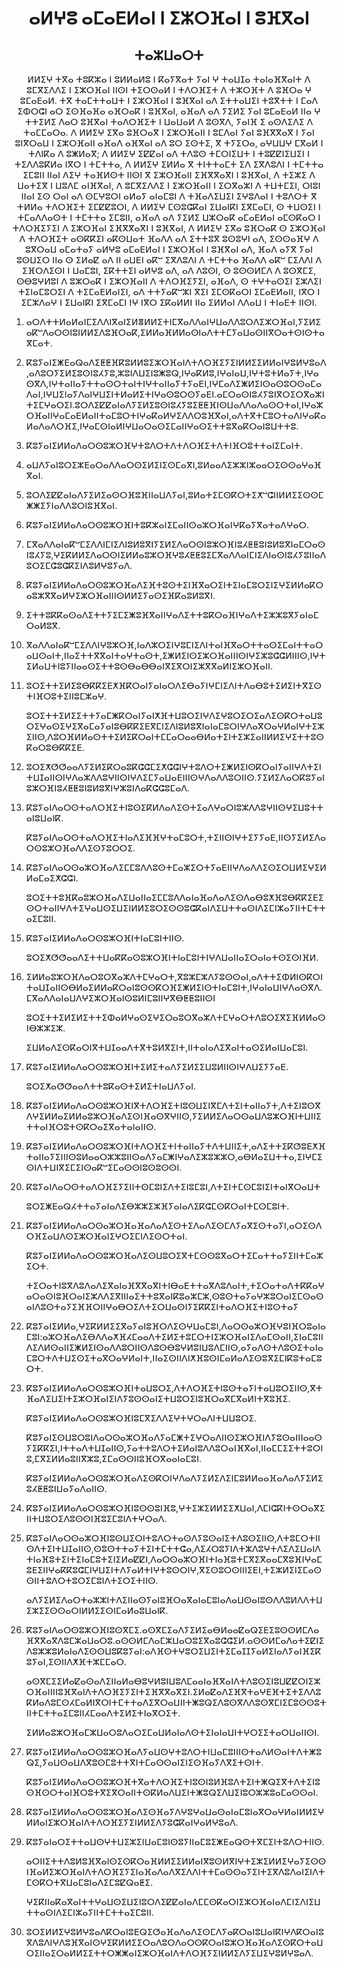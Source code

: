 <h1 align='center'>ⴰⵍⵖⵓ ⴰⵎⴰⴹⵍⴰⵏ ⵏ ⵉⵣⵔⴼⴰⵏ ⵏ ⵓⴼⴳⴰⵏ</h1>
<h2 align='center'>ⵜⴰⵣⵡⴰⵔⵜ</h2>
<p align='center'>ⵍⵍⵉⵖ ⵜⴳⴰ ⵜⵓⴽⵣⴰ ⵏ ⵓⵍⵍⴰⵍⵓ ⵏ ⴽⴰⵢⴳⴰⵜ ⵢⴰⵏ ⵖ ⵜⴰⵡⵊⴰ ⵜⴰⵏⴰⴼⴳⴰⵏⵜ ⴷ ⵓⵎⴳⵉⴷⴷⵉ ⵏ ⵉⵣⵔⴼⴰⵏ ⵏⵏⵙⵏ ⵜⵉⵔⵙⴰⵍ ⵏ ⵜⴷⵔⴼⵉⵜ ⴷ ⵜⵣⵔⴼⵜ ⴷ ⵓⴼⵔⴰ ⵖ ⵓⵎⴰⴹⴰⵍ.
ⵜⴳ ⵜⴰⵎⵜⵜⴰⵡⵜ ⵏ ⵉⵣⵔⴼⴰⵏ ⵏ ⵓⴼⴳⴰⵏ ⴰⴷ ⵉⵜⵜⴰⵡⵉⵏ ⵜⵓⴳⵜⵜ ⵏ ⵎⴰⴷ ⵉⵀⵔⵛⵏ ⴰⵔ ⵉⵙⴼⴰⴼⴰ ⴰⴼⵔⴰⴽ ⵏ ⵓⴼⴳⴰⵏ, ⴰⴼⴰⴷ ⴰⴷ ⵢⵉⵍⵉ ⵢⴰⵏ ⵓⵎⴰⴹⴰⵍ ⵏⵏⴰ ⵖ ⵜⵜⵉⵍⵉ ⴷⴰⵔ ⵓⴼⴳⴰⵏ ⵜⴰⴷⵔⴼⵉⵜ ⵏ ⵡⴰⵡⴰⵍ ⴷ ⵓⵙⴳⴷ, ⵢⴰⵏⴼ ⵉ ⴰⵙⴷⵉⴷⵉ ⴷ ⵜⴰⵎⵎⴰⵔⴰ.
ⴷ ⵍⵍⵉⵖ ⵉⴳⴰ ⵓⴼⵔⴰⴳ ⵏ ⵉⵣⵔⴼⴰⵏⵏ ⵏ ⵓⵎⴷⴰⵏ ⵢⴰⵏ ⵓⴼⴳⴳⴰⴳ ⵏ ⵢⴰⵏ ⵓⵏⴳⵔⴰⵡ ⵏ ⵉⵣⵔⴼⴰⵏⵏ ⴰⴼⴰⴷ ⴰⴼⴳⴰⵏ ⴰⴷ ⵓⵔ ⵉⵙⵜⵉ, ⴳ ⵜⵢⵉⵔⴰ, ⴰⵖⵡⵡⵖ ⵎⴳⴰⵍ ⵏ ⵜⴷⵏⴽⴰ ⴷ ⵓⵥⵍⴰⴳ; ⴷ ⵍⵍⵉⵖ ⵉⵇⵇⴰⵏ ⴰⴷ ⵜⴷⵓⵙ ⵜⵎⵔⵏⵉⵡⵜ ⵏ ⵜⵓⵇⵇⵏⵉⵡⵉⵏ ⵏ ⵜⵉⴷⴷⵓⴽⵍⴰ ⵏⴳⵔ ⵏ ⵜⵎⵜⵜⴰ,
ⴷ ⵍⵍⵉⵖ ⵉⵍⵍⴰ ⴳ ⵜⵏⵜⵜⴰⵎⵜ ⵉⴷ ⵉⴳⴷⵓⴷⵏ ⵏ ⵜⵎⵜⵜⴰ ⵉⵎⵓⵏⵏ ⵏⵏⴰⵏ ⴷⵉⵖ ⵜⴰⴼⵍⵙⵜ ⵏⵏⵙⵏ ⴳ ⵉⵣⵔⴼⴰⵏⵏ ⵉⴼⴳⴳⴰⴳⵏ ⵏ ⵓⴼⴳⴰⵏ, ⴷ ⵜⵉⵣⵉ ⴷ ⵡⴰⵜⵉⴳ ⵏ ⵡⵓⴷⵎ ⴰⵏⴼⴳⴰⵏ, ⴷ ⵓⵎⴳⵉⴷⴷⵉ ⵏ ⵉⵣⵔⴼⴰⵏⵏ ⵏ ⵉⵔⴳⴰⵣⵏ ⴷ ⵜⵡⵜⵎⵉⵏ, ⵔⵏⵓⵏ ⵏⵏⴰⵏ ⵉⵙ ⵔⴰⵏ ⴰⴷ ⵙⵎⵖⵓⵔⵏ ⴰⵍⴰⵢ ⴰⵏⴰⵎⵓⵏ ⴷ ⵜⴼⴰⴷⵉⵡⵉⵏ ⵉⵖⵓⴷⴰⵏ ⵏ ⵜⵓⴷⵔⵜ ⴳ ⵜⵍⵍⴰ ⵜⴷⵔⴼⵉⵜ ⵉⵎⵇⵇⵓⵔⵏ,
ⴷ ⵍⵍⵉⵖ ⵎⵙⵓⵛⴽⴰⵏ ⵉⵡⴰⵏⴽⵏ ⵉⴳⵎⴰⵎⵏ, ⵙ ⵜⵡⵙⵉⵏ ⵏ ⵜⵎⴰⴷⴷⴰⵙⵜ ⵏ ⵜⵎⵜⵜⴰ ⵉⵎⵓⵏⵏ, ⴰⴼⴰⴷ ⴰⴷ ⵢⵉⵍⵉ ⵡⵣⵔⴰⴽ ⴰⵎⴰⴹⵍⴰⵏ ⴰⵎⵙⴽⴰⵔ ⵏ ⵜⴷⵔⴼⵉⵢⵉⵏ ⴷ ⵉⵣⵔⴼⴰⵏ ⵉⴼⴳⴳⴰⴳⵏ ⵏ ⵓⴼⴳⴰⵏ,
ⴷ ⵍⵍⵉⵖ ⵉⴳⴰ ⵓⴼⵔⴰⴽ ⵙ ⵉⵣⵔⴼⴰⵏ ⴷ ⵜⴷⵔⴼⵉⵜ ⴰⵙⴽⴽⵉⵏ ⴰⴽⵙⵡⴰⵜ ⴼⴰⴷⴷ ⴰⴷ ⵉⵜⵜⵓⴳ ⵓⵙⵓⵖⵏ ⴰⴷ,
ⵉⵙⵙⴰⴼⵖ ⴷ ⵓⴳⵔⴰⵡ ⴰⵎⴰⵜⴰⵢ ⴰⵍⵖⵓ ⴰⵎⴰⴹⵍⴰⵏ ⵏ ⵉⵣⵔⴼⴰⵏ ⵏ ⵓⴼⴳⴰⵏ ⴰⴷ, ⴼⴰⴷ ⴰⵢⴳ ⵢⴰⵏ ⵓⵙⵡⵉⵔ ⵏⵏⴰ ⵙ ⵉⵍⴰⵇ ⴰⴷ ⵏⵏ ⴰⵡⴹⵏ ⴰⴽⵯ ⵉⴳⴷⵓⴷⵏ ⴷ ⵜⵎⵜⵜⴰ ⴼⴰⴷⴷ ⴰⴽⵯ ⵎⵉⴷⴷⵏ ⴷ ⵉⴼⵔⴷⵉⵙⵏ ⵏ ⵡⴰⵎⵓⵏ, ⵉⴽⵜⵜⵉⵏ
ⴰⵍⵖⵓ ⴰⴷ, ⴰⴷ ⴷⵓⵙⵏ, ⵙ ⵓⵙⵙⵍⵎⴷ ⴷ ⵓⵙⴳⵎⵉ, ⵙⴱⵓⵖⵍⵓⵏ ⴷ ⵓⵣⵔⴰⴽ ⵏ ⵉⵣⵔⴼⴰⵏⵏ ⴷ ⵜⴷⵔⴼⵉⵢⵉⵏ, ⴰⴼⴰⴷ, ⵙ ⵜⵖⵜⴰⵙⵉⵏ ⵉⵣⴷⵉⵏ ⵜⵉⵏⴰⵎⵓⵔⵉⵏ ⴷ ⵜⵉⵎⴰⴹⵍⴰⵏⵉⵏ, ⴰⴷ ⵜⵜⵢⴰⴽⵯⵣⵏ ⴳⵉⵏ ⵉⵎⵙⴽⴰⵔⵏ ⵉⵎⴰⴹⵍⴰⵏⵏ, ⵏⴳⵔ ⵏ ⵉⵎⵣⴷⴰⵖ ⵏ ⵉⵡⴰⵏⴽⵏ ⵉⴳⵎⴰⵎⵏ ⵏⵖ ⵏⴳⵔ ⵉⴽⴰⵍⵍⵏ ⵏⵏⴰ ⵉⵍⵍⴰⵏ ⴷⴷⴰⵡ ⵏ ⵜⵏⴰⴹⵜ ⵏⵏⵙⵏ.</p>
<ol>
  <li>
    <p>ⴰⵔⴷⵜⵜⵍⴰⵍⴰⵏⵎⵉⴷⴷⵏⴳⴰⵏⵉⵍⴻⵍⵍⵉⵜⵏⵎⴳⴰⴷⴷⴰⵏⵖⵡⴰⴷⴷⵓⵔⴷⵉⵣⵔⴼⴰⵏ,ⵢⵉⵍⵉⴰⴽⵯⴷⴰⵔⵙⵏⵓⵏⵍⵍⵉⴷⵓⴼⵔⴰⴽ,ⵉⵍⵍⴰⴼⵍⵍⴰⵙⵏⴰⴷⵜⵜⵎⵢⴰⵡⴰⵙⵏⵏⴳⵔⴰⵜⵙⵏⵙⵜⴰⴳⵎⴰⵜ.</p>
  </li>
  <li>
    <p>ⴽⵓⵢⴰⵏⵉⵥⴹⴰⵕⴰⴷⵉⵟⵟⴼⴽⵓⵍⵍⵓⵉⵣⵔⴼⴰⵏⴷⵜⴷⵔⴼⵉⵢⵉⵏⵍⵍⵉⵉⵍⵍⴰⵏⵖⵓⵍⵖⵓⴰⴷ,ⴰⴷⵓⵔⵢⵉⵍⵉⵓⵙⵏⵓⵃⵢⵓ,ⵣⵓⵏⴷⵡⵉⵏⵓⵥⵓⵕ,ⵏⵖⴰⴽⵍⵓ,ⵏⵖⴰⵏⴰⵡ,ⵏⵖⵜⵓⵜⵍⴰⵢⵜ,ⵏⵖⴰⵙⴳⴷ,ⵏⵖⵜⴰⵏⵏⴰⵢⵜⵜⴰⵙⵔⵜⴰⵏⵜⵏⵖⵜⴰⵏⵏⴰⵢⵜⵢⴰⴹⵏ,ⵏⵖⵎⴰⴷⵉⵥⵍⵉⵏⵙⴰⵙⵓⵔⵙⴰⵎⴰⴷⴰⵏ,ⵏⵖⵡⵉⵏⴰⵢⴷⴰⵏⵖⵡⵉⵏⵜⵍⴰⵍⵉⵜⵏⵖⴰⵙⵓⵔⵙⵢⴰⴹⵏ.ⴰⵎⵔⴰⵙⵏⵓⵃⵢⵓⵏⴳⵔⵉⵔⴳⴰⵣⵏⵜⵉⵎⵖⴰⵔⵉⵏ.ⵓⵔⴷⵉⵇⵇⴰⵏⴰⴷⵢⵉⵍⵉⵓⵙⵏⵓⵃⵢⵓⵉⵟⵟⴼⵏⵙⵡⴰⴷⴷⴰⴷⴰⵙⵔⵜⴰⵏ,ⵏⵖⴰⵣⵔⴼⴰⵏⵏⵖⴰⵎⴰⴹⵍⴰⵏⵏⵜⴰⵎⵓⵔⵜⵏⵖⴰⴽⴰⵍⵖⵉⴷⴷⵔⵓⴼⴳⴰⵏ,ⴰⴷⵜⴳⵜⵎⵓⵔⵜⴰⴷⵏⵖⴰⴽⴰⵍⴰⴷⴰⴷⵔⴼⵉ,ⵏⵖⴰⵎⵙⵏⴰⵍⵏⵖⵡⴰⵔⴰⵙⵉⵎⴰⵏⵏⵖⴰⵙⵉⵜⵜⵓⴳⴰⴽⵔⴰⵏⵓⵡⵜⵜⵓ.</p>
  </li>
  <li>
    <p>ⴽⵓⵢⴰⵏⵉⵍⵍⴰⴷⴰⵔⵙⵓⵣⵔⴼⵖⵜⵓⴷⵔⵜⴷⵜⴷⵔⴼⵉⵜⴷⵜⵏⴼⵔⵓⵜⵜⴰⵏⵉⵎⴰⵏⵜ.</p>
  </li>
  <li>
    <p>ⴰⵡⴷⵢⴰⵏⵓⵔⵉⵣⴹⴰⵔⴰⴷⴷⴰⵔⵙⵉⵍⵉⵏⵉⵙⵎⴰⴳⵏ,ⵓⵍⴰⴰⴷⵉⵣⵣⵏⵣⴰⴰⵔⵉⵙⵙⴰⵖⴰⴼⴳⴰⵏ.</p>
  </li>
  <li>
    <p>ⵓⵔⴷⵉⵇⵇⴰⵏⴰⴷⵢⵉⵍⵉⴰⵙⵔⴼⵓⴼⵏⵏⴰⵡⴷⵢⴰⵏ,ⵓⵍⴰⵜⵉⵎⵙⴽⵔⵜⵉⵅⵯⵛⵏⵏⵍⵍⵉⵉⵙⵙⵎⵥⵥⵉⵢⵏⴰⴷⴷⵓⵔⵏⵓⴼⴳⴰⵏ.</p>
  </li>
  <li>
    <p>ⴽⵓⵢⴰⵏⵉⵍⵍⴰⴷⴰⵔⵙⵓⵣⵔⴼⵏⵜⵓⴽⵣⴰⵏⵉⵎⴰⵏⵏⵙⴰⵣⵔⴼⴰⵏⵖⴽⴰⵢⴳⴰⵜⴰⴷⵖⴰⵔ.</p>
  </li>
  <li>
    <p>ⵎⴳⴰⴷⴷⴰⵏⴰⴽⵯⵎⵉⴷⴷⵏⵎⵏⵉⴷⵏⵓⵍⵓⴳⵏⵢⵉⵍⵉⴷⴰⵔⵙⵏⵓⵣⵔⴼⵏⵓⵃⵟⵟⵓⵏⵓⵍⵓⴳⵏⴰⵎⵔⴰⵙⵏⵓⵃⵢⵓ,ⵖⵉⴽⵍⵍⵉⴷⴰⵔⵙⵏⵉⵍⵍⴰⵓⵣⵔⴼⵖⵓⵃⵟⵟⵓⵉⵎⴳⴰⴷⴷⴰⵏⵎⵏⵉⴷⵏⴰⵙⵏⵓⵃⵢⵓⵏⵏⴰⴷⵓⵔⵉⵎⵛⵓⵛⴽⵉⵏⴷⵓⵍⵖⵓⵢⴰⴷ.</p>
  </li>
  <li>
    <p>ⴽⵓⵢⴰⵏⵉⵍⵍⴰⴷⴰⵔⵙⵓⵣⵔⴼⴰⴷⵉⴼⵜⵓⵙⵜⵉⵏⴼⴳⴰⵔⵉⵏⵜⵉⵏⴰⵎⵓⵔⵉⵏⵉⵖⵉⵍⵍⴰⴽⵔⴰⵓⵣⴳⴳⴰⵍⵖⵉⵣⵔⴼⴰⵏⵏⵏⵙⵍⵍⵉⵢⴰⵙⵉⴼⴽⴰⵓⵍⵓⴳⵏ.</p>
  </li>
  <li>
    <p>ⵉⵜⵜⵓⴽⴽⴰⵙⴰⴷⵉⵜⵜⵢⵉⵎⵉⵥⵓⴼⴳⴰⵏⵏⵖⴰⴷⵉⵜⵜⵓⴽⵔⴰⴼⵏⵖⴰⴷⵜⵉⵣⵣⵓⴳⵢⴰⵏⴰⵎⵔⴰⵍⵓⴳ.</p>
  </li>
  <li>
    <p>ⴳⴰⴷⴷⴰⵏⴰⴽⵯⵎⵉⴷⴷⵏⵖⵓⵣⵔⴼ,ⵏⴰⴷⵣⵔⵉⵏⵖⵓⵎⵏⵉⴷⵏⵜⴰⵏⴼⴳⴰⵔⵜⵜⴰⵙⵉⵎⴰⵏⵜⵜⴰⵔⴰⵡⵙⴰⵏⵜ,ⵏⵏⴰⵉⵜⵜⴳⴳⴰⵏⵜⴰⵖⵜⴰⵙⵜ,ⵉⵥⵍⵉⵏⵙⵉⵣⵔⴼⴰⵏⵏⵏⵙⵏⵖⵉⵣⵓⵛⵛⵍⵏⵏⵏⵙ,ⵏⵖⵜⵉⵍⴰⵡⵜⵏⵓⵢⵏⵏⴰⴰⵙⵉⵜⵜⵓⵙⴱⴰⴱⴱⴰⵏⴳⵉⴳⵔⵏⵉⵣⴳⴳⴰⵍⵏⵉⵣⵔⴼⴰⵏⵏ.</p>
  </li>
  <li>
    <p>ⵓⵔⵉⵜⵜⵉⵍⵉⵓⴱⴽⴽⵉⴹⵅⴼⴽⵔⴰⵏⵢⴰⵏⴰⵔⴷⵉⴱⴰⵢⵏⵖⵎⵏⵉⴷⵏⵜⴷⴰⴱⵓⵜⵉⵍⵉⵏⵜⴳⵉⵙⵜⵏⴼⵔⵓⵜⵉⵏⵏⵓⵎⵣⴰⵖ.</p>
    <p>ⵓⵔⵉⵜⵜⵉⵍⵉⵉⵜⵜⵢⴰⵎⵥⴽⵔⴰⵏⵢⴰⵏⵅⴼⵜⵡⵓⵔⵉⵏⵖⴷⵉⵖⵓⵔⵉⵔⵉⴰⴷⵉⵙⴽⵔⵜⴰⵡⵓⵔⵉⵖⴰⵙⵉⵖⵉⴳⴰⵎⴰⵢⴰⵏⵓⴱⴽⴽⵉⴹⴳⵎⵏⵉⴷⵏⵓⵍⵓⴳⵏⴰⵏⴰⵎⵓⵔⵏⵖⴷⴰⴳⵔⴰⵖⵍⴰⵏⵖⵜⵉⵣⵉⵏⵏⵙ,ⴷⵓⵔⴼⵍⵍⴰⵙⵜⵜⵉⵍⵉⴽⵔⴰⵏⵜⵎⵎⴰⵔⴰⴰⴱⵍⴰⵜⵉⵏⵜⵉⵣⵉⴰⵏⵏⵍⵍⵉⵖⵉⵜⵜⵓⵙⴽⴰⵔⵓⴱⴽⴽⵉⴹ.</p>
  </li>
  <li>
    <p>ⵓⵔⵉⵅⵚⵚⴰⴰⴷⵢⵉⵍⵉⴽⵔⴰⵓⴽⵛⵛⵎⵉⵅⵛⵛⵏⵖⵜⵓⴷⵔⵜⵉⵥⵍⵉⵏⵙⴽⵔⴰⵏⵢⴰⵏⵏⵖⴷⵜⵉⵏⵜⵡⵊⴰⵏⵏⵙⵏⵖⴷⴰⵣⴷⴷⵓⵖⵏⵏⵙⵏⵖⴷⵉⵎⵢⴰⵡⴰⴹⵏⵏⵏⵙⵖⴷⴰⴷⴷⵓⵔⵏⵏⵙ.ⵢⵉⵍⵉⴷⴰⵔⴽⵓⵢⴰⵏⵓⵣⵔⴼⵏⵓⵃⵟⵟⵓⵏⵓⵍⵓⴳⵏⵖⵣⵓⵏⴷⴰⴽⵛⵛⵓⵎⴰⴷ.</p>
  </li>
  <li>
    <p>ⴽⵓⵢⴰⵏⴷⴰⵔⵙⵜⴰⴷⵔⴼⵉⵜⵏⵓⵙⵉⴽⵍⴷⴰⴷⵉⵙⵜⵉⴰⴷⵖⴰⵔⵏⵓⵣⴷⴷⵓⵖⵏⵏⵙⵖⵉⵡⵓⵜⵜⴰⵏⵓⵡⴰⵏⴽ.</p>
    <p>ⴽⵓⵢⴰⵏⴷⴰⵔⵙⵜⴰⴷⵔⴼⵉⵜⵏⴰⴷⵉⴼⴼⵖⵜⴰⵎⵓⵔⵜ,ⵜⵉⵏⵏⵙⵏⵖⵜⵉⵢⵢⴰⴹ,ⵏⵏⵙⵢⵉⵍⵉⴷⴰⵔⵙⵓⵣⵔⴼⴰⴷⴷⵉⵙⵢⵓⵔⵔⵉ.</p>
  </li>
  <li>
    <p>ⴽⵓⵢⴰⵏⴷⴰⵔⵙⴰⵣⵔⴼⴰⴷⵉⵎⵎⵓⴷⴷⵓⵙⵜⵎⴰⵣⵉⵔⵜⵢⴰⴹⵏⵏⵖⴷⴰⴷⴷⵉⵙⵉⵔⵡⵍⵉⵖⵉⵍⵍⴰⵎⴰⵉⵅⵛⵛⵏ.</p>
    <p>ⵓⵔⵉⵜⵜⵓⴼⴽⴰⵓⵣⵔⴼⴰⴷⵉⵡⴰⵏⵏⴰⵉⵎⵎⵓⴷⴷⴰⵏⴰⴼⴰⴷⴰⴷⵉⵙⴷⴰⴱⵓⵅⴼⵓⴱⴽⴽⵉⴹⵉⵙⵔⵜⴰⵏⵏⵖⴷⵜⵉⵖⴰⵡⵙⵉⵡⵉⵏⵍⵍⵉⵓⵔⵉⵙⵙⵓⵛⴽⴰⵏⴷⵉⵡⵜⵜⴰⵙⵏⴷⵉⵎⵏⵣⴰⵢⵏⵏⵜⵎⵜⵜⴰⵉⵎⵓⵏⵏ.</p>
  </li>
  <li>
    <p>ⴽⵓⵢⴰⵏⵉⵍⵍⴰⴷⴰⵔⵙⵓⵣⵔⴼⵏⵜⵏⴰⵎⵓⵏⵜⵏⵏⵙ.</p>
    <p>ⵓⵔⵉⵅⵚⵚⴰⴰⴷⵉⵜⵜⵡⴰⴽⴽⴰⵙⵓⵣⵔⴼⵏⵜⵏⴰⵎⵓⵏⵜⵏⵖⴷⵡⴰⵏⵏⴰⵉⵔⴰⵏⴰⵜⵙⵉⵙⵏⴼⵍ.</p>
  </li>
  <li>
    <p>ⵉⵍⵍⴰⵓⵣⵔⴼⴷⴰⵔⵓⵔⴳⴰⵣⴷⵜⵎⵖⴰⵔⵜ,ⴳⵓⵣⵎⵣⴷⵢⵓⵙⵙⴰⵏ,ⴰⴷⵜⵜⵉⵀⵍⵏⵙⴽⵔⵏⵜⴰⵡⵊⴰⵏⵏⵙⴱⵍⴰⵉⵍⵍⴰⴽⵔⴰⵏⵓⵙⵙⴽⵔⴼⵉⵥⵍⵉⵏⵙⵜⵏⴰⵎⵓⵏⵜ,ⵏⵖⴰⵏⴰⵡⵏⵖⴷⴰⵙⴳⴷ.ⵎⴳⴰⴷⴷⴰⵏⴰⵡⴷⵖⵉⵣⵔⴼⴰⵏⵙⵓⵍⵏⵎⵓⵏⵏⵖⴳⴱⵟⵟⵓⵏⵏⵙⵏ</p>
    <p>ⵓⵔⵉⵜⵜⵉⵍⵉⵍⵉⵜⵜⵉⵀⴰⵍⵖⴰⵙⵉⵖⵉⵔⴰⵓⵔⴳⴰⵣⴷⵜⵎⵖⴰⵔⵜⴷⵓⵔⵉⴳⵉⴼⵍⵍⴰⵙⵏⴱⵣⵣⵉⵣ.</p>
    <p>ⵉⵡⵍⴰⴷⵉⵙⴽⴰⵔⵏⴳⵜⵡⵊⴰⴰⴷⵜⴳⵜⵓⵍⴳⵉⵏⵜ,ⵏⵏⵜⴰⵏⴰⴷⵉⴳⴰⵏⵜⴰⵙⵉⵍⴰⵏⵡⴰⵎⵓⵏ.</p>
  </li>
  <li>
    <p>ⴽⵓⵢⴰⵏⵉⵍⵍⴰⴷⴰⵔⵙⵓⵣⵔⴼⵏⵜⵉⵍⵉⵜⴰⴷⵢⵉⵍⵉⵉⵡⵓⵍⵏⵏⵙⵏⵖⴷⵡⵉⵢⵢⴰⴹ.</p>
    <p>ⵓⵔⵉⵅⴰⵚⵚⴰⴰⴷⵜⵜⵓⴽⴰⵙⵜⵉⵍⵉⵜⵏⴰⵡⴷⵢⴰⵏ.</p>
  </li>
  <li>
    <p>ⴽⵓⵢⴰⵏⵉⵍⵍⴰⴷⴰⵔⵙⵓⵣⵔⴼⵏⴳⵜⴷⵔⴼⵉⵜⵏⵓⵙⵡⵉⵏⴳⵎⴷⵜⵉⵏⵜⴰⵏⵏⴰⵢⵜ,ⴷⵜⵉⵏⵓⵙⴳⴷⵖⵉⵍⵍⴰⵉⵍⵍⴰⵓⵣⵔⴼⴰⴷⵉⵙⵏⴼⴰⵙⴳⵖⵏⵏⵙ,ⵢⵉⵍⵍⵉⴷⴰⵔⵙⴰⵡⴷⵓⵣⵔⴼⵏⵜⵡⵏⵏⵉⵜⵜⴰⵏⴼⵔⵓⵜⵙⴽⵔⴰⵉⴳⴰⵜⴰⵏⴰⵏⵏⵙ.</p>
  </li>
  <li>
    <p>ⴽⵓⵢⴰⵏⵉⵍⵍⴰⴷⴰⵔⵙⵓⵣⵔⴼⵏⵜⴷⵔⴼⵉⵜⵏⵜⴰⵏⵏⴰⵢⵜⴷⵜⵡⵏⵏⵉⵜ,ⴰⴷⵉⵜⵜⵉⴽⵚⵓⴹⵅⴼⵜⴰⵏⵏⴰⵢⵉⵏⵏⵏⵙⵓⵍⴰⴰⵔⵣⵣⵓⵏⵏⵙⴰⴷⵢⴰⵎⵥⵏⵖⴰⴷⵉⵣⵓⵣⵣⵔ,ⴰⴱⵍⴰⵉⵡⵜⵜⴰ,ⵉⵏⵖⵎⵉⵙⵏⴷⵜⵡⵏⴳⵉⵎⵉⵏⵙⴰⴽⵯⵉⵎⴰⵙⵙⵏⵓⵙⵓⵙⵙⵏ.</p>
  </li>
  <li>
    <p>ⴽⵓⵢⴰⵏⴷⴰⵔⵙⵜⴰⴷⵔⴼⵉⵢⵉⵏⵏⵜⵙⵎⵓⵏⵉⴷⵜⵉⵏⵓⵎⵓⵏ,ⴷⵜⵉⵏⵜⵎⵙⵎⵓⵏⵉⵏⵜⴰⵏⴳⵔⴰⵡⵜ</p>
    <p>ⵓⵔⵉⵥⴹⴰⵕⵃⵜⵜⴰⵢⴰⵏⴰⴷⵉⴱⵣⵣⵉⵣⴼⵢⴰⵏⴰⴷⵉⴽⵛⵎⵙⴽⵔⴰⵏⵜⵎⵙⵎⵓⵏⵜ.</p>
  </li>
  <li>
    <p>ⴽⵓⵢⴰⵏⵉⵍⵍⴰⴷⴰⵔⵙⴰⵣⵔⴼⴰⴼⴰⴷⴰⴷⵉⵙⵜⵉⴷⴰⴷⵉⵙⵎⴷⵢⴰⴳⵉⵙⵜⴰⵢⵏ,ⴰⵔⵉⵙⴷⵔⴼⵉⴰⵡⴷⵙⵉⵣⵔⴼⴰⵏⵉⵖⵔⵉⵎⵏⴷⵉⵙⵔⵜⴰⵏ.</p>
    <p>ⴽⵓⵢⴰⵏⵉⵍⵍⴰⴷⴰⵔⵙⵓⵣⵔⴼⴰⴷⵉⵙⵡⵓⵔⵉⴳⵜⵎⵙⵙⵓⴳⴰⵔⵜⵉⵎⴰⵜⵜⴰⵢⵉⵏⵏⵜⵎⴰⵣⵉⵔⵜ.</p>
    <p>ⵜⵉⵔⴰⵜⵏⵓⴳⴷⵓⴷⴰⴷⵉⴳⴰⵏⴰⴼⴳⴳⴰⴳⵏⵜⵏⴱⴰⴹⵜⵜⴰⴳⴷⵓⴷⴰⵏⵜ,ⵜⵉⵔⴰⵜⴰⴷⵜⴽⴽⴰⵖⴰⵔⴰⵙⵏⵓⴼⵔⴰⵏⵉⵣⴷⴷⵉⴳⵏⵏⵏⴰⵉⵜⵜⵓⴳⴰⵏⴽⵓⴰⵣⵎⵣ,ⵙⵓⵙⵜⴰⵢⴰⵖⵣⵓⵔⴰⵏⵉⵎⵙⴰⵙⴰⵏⴷⵓⵙⵜⴰⵢⵉⴼⴼⵔⵏⵏⵖⴰⴱⵔⵉⴷⵜⵉⵔⵡⴰⵙⵏⵢⵉⴽⴽⵉⵏⵜⴰⴷⵔⴼⵉⵜⵏⵓⵙⵜⴰⵢ</p>
  </li>
  <li>
    <p>ⴽⵓⵢⴰⵏⵉⵍⵍⴰ,ⵖⵉⴽⵍⵍⵉⵉⴳⴰⵢⴰⵏⵓⴼⵔⴷⵉⵙⵖⵡⴰⵎⵓⵏ,ⴷⴰⵔⵙⴰⵣⵔⴼⵖⵓⵏⴼⵔⵓⴰⵏⴰⵎⵓⵏ:ⴰⵣⵔⴼⴰⴷⵉⴱⴷⴷⴰⵅⴼⵃⵎⴰⴰⴷⵜⵉⵍⵉⵜⵓⵎⵔⵜⵏⵉⵣⵔⴼⴰⵏⵉⴷⴰⵎⵙⴰⵏⵏ,ⵉⵏⴰⵎⵓⵏⵏⴷⵉⴷⵍⵙⴰⵏⵏⵉⵥⵍⵉⵏⵙⴰⴷⴷⵓⵔⵏⵏⵙⴷⵓⵙⴱⵓⵖⵍⵓⵏⵡⵓⴷⵎⵏⵏⵙ,ⴰⵢⴰⴷⵙⵜⴷⵓⵙⵉⵜⴰⵏⴰⵎⵓⵔⵜⴷⵜⵡⵉⵙⵉⵜⴰⴳⵔⴰⵖⵍⴰⵏⵜ,ⵏⵏⴰⵉⵙⵏⵏⴷⵏⵅⴼⵓⵙⵏⵎⴰⵍⴰⴷⵉⵙⵓⴳⵉⵎⵏⴽⵓⵜⴰⵎⵓⵔⵜ.</p>
  </li>
  <li>
    <p>ⴽⵓⵢⴰⵏⵉⵍⵍⴰⴷⴰⵔⵙⵓⵣⵔⴼⵏⵜⴰⵡⵓⵔⵉ,ⴷⵜⴷⵔⴼⵉⵜⵏⵓⵙⵜⴰⵢⵏⵜⴰⵡⵓⵔⵉⵏⵏⵙ,ⴳⵜⴼⴰⴷⵉⵡⵉⵏⵜⵉⵣⵔⴼⴰⵏⵉⵏⴷⵢⵓⵙⵙⴰⵏⵉⵜⵡⵓⵔⵉⵏⵓⴼⵔⴰⴳⵎⴳⴰⵍⵏⵜⴳⵓⴼⵉ.</p>
    <p>ⴽⵓⵢⴰⵏⵉⵍⵍⴰⴷⴰⵔⵙⵓⵣⵔⴼⵏⵓⵎⴳⵉⴷⴷⵉⵖⵜⵖⵔⴰⴷⵏⵜⵡⵡⵓⵔⵉ.</p>
    <p>ⴽⵓⵢⴰⵏⵉⵙⵡⵓⵔⵓⵏⴷⴰⵔⵙⴰⵣⵔⴼⴰⴷⵢⴰⵎⵥⵜⵉⵖⵔⴰⴷⵏⵏⵙⵉⵣⵔⴼⵏⴷⵢⵓⵙⴰⵏⵏⵏⴰⴰⵙⵢⵉⴽⴽⵉⵏ,ⵏⵜⵜⴰⴷⵜⵡⵊⴰⵏⵏⵙ,ⵢⴰⵜⵜⵓⴷⵔⵜⵉⵍⴰⵏⵓⴷⴷⵓⵔⴰⵏⴼⴳⴰⵏ,ⵏⵏⴰⵎⵎⵉⵉⵜⵜⵓⵔⵏⵓ,ⵎⴳⵉⵍⵍⴰⵓⵏⵏⴳⵣⵓ,ⵉⵎⴰⵙⵙⵏⵏⵓⴼⵔⴳⴰⴰⵏⴰⵎⵓⵏ.</p>
    <p>ⴽⵓⵢⴰⵏⵉⵍⵍⴰⴷⴰⵔⵙⵓⵣⵔⴼⴰⴷⵉⵙⴽⵔⵏⵖⴷⴰⴷⵢⵉⵍⵉⴷⵉⵏⵎⵓⵍⵍⴰⴰⴼⴰⴷⴰⴷⵢⵉⵍⵉⵓⵃⵟⵟⵓⵏⵡⴰⵢⴰⴷⴰⵏⵏⵙ.</p>
  </li>
  <li>
    <p>ⴽⵓⵢⴰⵏⵉⵍⵍⴰⴷⴰⵔⵙⵓⵣⵔⴼⵏⵓⵙⵙⵓⵏⴼⵓ,ⵖⵜⵉⵣⵉⵍⵍⵉⵉⵅⵡⴰⵏ,ⴷⵎⵏⵛⴽⵏⵜⵙⵔⴰⴳⵉⵏⵏⵜⵡⵓⵔⵉⴷⵓⵙⵙⵏⴼⵓⵉⵎⵓⵏⴷⵜⵖⵔⴰⴷ.</p>
  </li>
  <li>
    <p>ⴽⵓⵢⴰⵏⴷⴰⵔⵙⴰⵣⵔⴼⵏⵓⵙⵡⵉⵔⵏⵜⵓⴷⵔⵜⴰⵙⴷⵢⵓⵙⴰⵏⵉⵜⴷⵓⵙⵉⵏⵏⵙ,ⴷⵜⵓⵎⵔⵜⵏⵏⵙⴷⵜⵉⵏⵜⵡⵊⴰⵏⵏⵙ,ⵙⵓⵙⵜⵜⴰⵢⵜⵉⵏⵜⵎⵜⵜⵛⴰ,ⴷⵉⵃⵔⵓⵢⵏⴷⵜⵣⴷⵓⵖⵜⴷⵉⴷⵉⵡⴰⵏⴷⵜⵏⴰⴼⵓⵜⵉⵏⵜⵉⵏⴰⵎⵓⵜⵉⵏⵉⵍⴰⵇⵇⵏ,ⴷⴰⵔⵙⴰⵣⵔⴼⵏⵜⵏⴰⴼⵓⵜⵎⴳⵉⴳⴰⴰⵎⴳⵓⴼⵏⵖⴰⵎⵓⴹⵉⵏⵏⵖⴰⴽⴽⵓⵛⵎⵏⵖⵡⵉⵏⵜⴷⵢⴰⵍⵜⵏⵖⵜⵓⵙⵔⵏⵖ,ⴳⵉⵙⵓⵔⵙⵏⵏⵏⵉⴹⵏ,ⵜⵉⵣⵍⵉⵏⵉⵎⴰⵙⵙⵏⵏⵜⵓⴷⵔⵜⵓⵔⵉⵎⵓⵏⴷⵜⵉⵔⵉⵜⵏⵏⵙ.</p>
    <p>ⴰⴷⵢⵉⵍⵉⴷⴰⵔⵜⴰⵣⵣⵏⵜⴷⵉⵏⵏⴰⵙⵢⴰⵏⵓⴼⵔⴰⴳⴰⵏⴰⵎⵓⵏⴰⴷⴰⵡⵙⴰⵏⵓⵙⴷⴷⵓⵍⴷⴷⵜⵡⵉⵣⵉⵉⵙⵙⴰⵔⵏⵍⵍⵉⵉⵙⵏⵎⴰⵍⴰⵓⵡⴰⵏⴽ.</p>
  </li>
  <li>
    <p>ⴽⵓⵢⴰⵏⴷⴰⵔⵙⵓⵣⵔⴼⵏⵓⵙⴳⵎⵉ.ⴰⵙⴳⵎⵉⴰⴷⵢⵉⵍⵉⴰⴱⵍⴰⴰⵇⴰⵕⵉⴹⵉⵓⵙⵙⵍⵎⴷⴰⴼⴳⴳⴰⴳⴷⵓⵎⵣⴰⵡⴰⵔⵓ.ⴰⵙⵙⵍⵎⴷⴰⵎⵣⵡⴰⵔⵓⵉⴳⴰⵓⵛⵛⵉⵍ.ⴰⵙⵙⵍⵎⴰⴷⴰⵜⵉⵇⵏⵉⴷⵓⵣⵣⵓⵍⴰⵏⴰⴷⵉⵙⵙⵡⵓⴽⵓⵢⴰⵏ:ⴰⴷⴼⵙⵜⵖⵓⵔⵉⵡⵉⵏⵜⵉⵎⴰⵊⵊⵢⴰⵍⵉⵏⴰⴷⵢⴰⵏⴼⵉⴽⵓⵢⴰⵏ,ⵉⵙⵏⵏⴷⵅⴼⵜⵣⵎⵎⴰⵔ.</p>
    <p>ⴰⵙⴳⵎⵉⵉⵍⴰⵇⴰⵙⴰⴷⵉⵏⵏⴰⵍⴰⴱⵓⵖⵍⵓⵏⵡⵓⴷⵎⴰⴰⵏⴰⴼⴳⴰⵏⴷⵜⴷⵓⵙⵉⵏⵓⵡⵇⵇⵔⵏⵉⵣⵔⴼⴰⵏⵏⵏⵏⵓⴼⴳⴰⵏⴷⵜⴷⵔⴼⵉⵢⵉⵏⵜⵉⴼⴳⴳⴰⴳⵉⵏ.ⵉⵍⴰⵇⴰⴷⵉⴼⴳⵜⴰⵖⴹⴼⵜⵉⵜⵉⴷⴷⵓⴽⵍⴰⴷⵓⵎⵙⵃⵎⴰⵍⵏⴳⵔⵏⵜⵎⵜⵜⴰⴷⵉⴳⵔⴰⵡⵏⵏⵜⵥⵓⵕⵉⴷⵓⵙⴳⴷⴷⵓⵙⴳⵎⵏⵉⵎⵓⵙⵙⵓⵜⵏⵏⵜⵎⵜⵜⴰⵉⵎⵓⵏⵏⵃⵎⴰⴰⴷⵜⵉⵍⵉⵜⵏⴰⴳⵔⵉⵜ.</p>
    <p>ⵉⵍⵍⴰⵓⵣⵔⴼⴰⵎⵣⵡⴰⵔⵓⴷⴰⵔⵉⵎⴰⵡⵍⴰⵏⴰⴷⵙⵜⵉⵏⴰⵏⴰⵡⵏⵜⵖⵔⵉⵉⵜⴰⵔⵡⴰⵏⵏⵙⵏ.</p>
  </li>
  <li>
    <p>ⴽⵓⵢⴰⵏⵉⵍⵍⴰⴷⴰⵔⵙⵓⵣⵔⴼⴰⴷⵢⴰⵡⵙⵖⵜⵓⴷⵔⵜⵏⵡⴰⵎⵓⵏⵏⵏⵙⵜⴰⴷⵍⵙⴰⵏⵜⴷⵜⵥⵓⵕⵉ,ⵢⴰⵡⵙⴰⵡⴷⴳⵓⵙⵎⵓⵜⵜⴳⵏⵜⵎⴰⵙⵙⴰⵏⵉⵏⵉⵙⴼⴰⵢⴷⴳⵉⵜⵙⵏⵜ.</p>
    <p>ⴽⵓⵢⴰⵏⵉⵍⵍⴰⴷⴰⵔⵙⵓⵣⵔⴼⵜⴳⴰⵜⴷⵔⴼⵉⵜⵏⵓⵙⵏⵓⵍⴼⵓⴷⵜⵉⵏⵜⵥⵕⵉⴳⵜⴷⵜⵉⵏⵓⵙⴼⵙⵔⵜⴰⵏⴼⵔⵓⵜⴳⵉⴳⵔⴰⵏⵏⵜⵙⴽⵍⴰⴷⵡⵉⵏⵜⵥⵓⵕⵉⴷⵡⵉⵏⵓⵔⵣⵣⵓⴰⵎⴰⵙⵙⴰⵏ.</p>
  </li>
  <li>
    <p>ⴽⵓⵢⴰⵏⵉⵍⵍⴰⴷⴰⵔⵙⵓⵣⵔⴼⴰⴷⵉⵙⴼⴰⵢⴷⵖⵓⵖⴰⵡⴰⵙⴰⵏⴰⵎⵓⵏⴰⴳⵔⴰⵖⵍⴰⵏⵍⵍⵉⵖⵍⵍⴰⵏⵉⵣⵔⴼⴰⵏⴷⵜⴷⵔⴼⵉⵢⵉⵏⵍⵍⵉⴷⵢⵓⵛⴽⴰⵏⵖⴰⵍⵖⵓⴰⴷ.</p>
  </li>
  <li>
    <p>ⴽⵓⵢⴰⵏⴰⵔⵉⵜⵜⴰⵡⵙⵖⵜⵡⵉⵣⵉⵏⵡⴰⵎⵓⵏⵙⵓⵢⵏⵏⴰⵎⵓⵉⵥⴹⴰⵕⵙⵜⴳⵎⵉⵏⵜⵓⴷⵔⵜⵏⵏⵙ.</p>
    <p>ⴰⵔⵏⵏⵉⵜⵜⴷⵓⵍⵓⴼⴳⴰⵏⵙⵉⵙⴽⵔⴰⴼⵍⵍⵉⵉⵍⵍⴰⵏⴳⵓⵙⵍⴳⵏⵖⵜⵉⵣⵉⵍⵍⵉⵖⴰⵢⵉⵙⵙⵏⴼⴰⵍⵉⵣⵔⴼⴰⵏⴷⵜⴷⵔⴼⵉⵢⵉⵏⴰⴼⴰⴷⴰⴷⴳⵉⴷⴷⵏⵜⵜⵎⴰⵙⵙⴰⵢⵉⵏⵜⵉⴳⴷⵓⴷⴰⵏⵉⵏⴷⵜⵎⵙⴽⵔⵜⴳⵡⴰⵎⵓⵏⴰⴷⵉⵎⵓⵇⵕⴰⵟⵉ.</p>
    <p>ⵖⵉⴽⵏⵏⴰⴽⴰⴳⴰⵏⵜⵜⵖⴰⵡⵙⵉⵡⵉⵏⵓⵔⴷⵉⵇⵇⴰⵏⴰⴷⵎⵎⵙⴽⴰⵔⵏⵉⵣⵔⴼⴰⵏⴰⴷⵎⵏⵉⴷⵏⵉⵡⵜⵜⴰⵙⵏⴷⵉⵎⵏⵣⴰⵢⵏⵏⵜⵎⵜⵜⴰⵉⵎⵓⵏⵏ.</p>
  </li>
  <li>
    <p>ⵓⵔⵉⵍⵍⵉⵖⵓⵍⵖⵓⴰⴷⴽⵔⴰⵏⵓⴹⵕⵉⵚⴰⴼⴰⴷⴰⴷⵉⵙⵎⴷⵢⴰⴽⵔⴰⵏⵓⵡⴰⵏⴽⵏⵖⴷⴽⵔⴰⵏⵓⴳⴷⵓⴷⵏⵖⴷⵓⴼⴳⴰⵏⵙⵖⵉⴽⵍⵍⵉⵉⵔⴰⴷⵓⵔⴷⴰⵔⵙⴽⵔⴰⵏⵓⵣⵔⴼⴰⴼⴰⴷⵉⵙⴽⵔⵜⴰⵡⵔⵉⵏⵏⴰⵉⵔⴰⵍⵍⵉⵉⵜⵜⵔⵥⵥⴰⵏⵉⵣⵔⴼⴰⵏⴷⵜⴷⵔⴼⵢⵉⵏⵍⵍⵉⴷⵢⵉⵡⵉⵖⵓⵍⵖⵓⴰⴷ.</p>
  </li>
</ol>